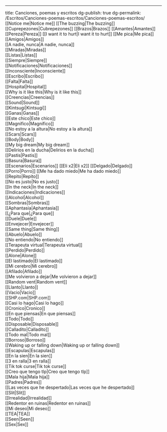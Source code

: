 ---
title: Canciones, poemas y escritos
dg-publish: true
dg-permalink: /Escritos/Canciones-poemas-escritos/Canciones-poemas-escritos/
[[Notice me|Notice me]]
[[The buzzing|The buzzing]]
[[Cuprepezones|Cubrepezones]]
[[Brazos|Brazos]]
[[Amantes|Amantes]] 
[[Pereza|Pereza]]
[[I want it to hurt|I want it to hurt]]
[[Me pica|Me pica]]
[[Amigos|Amigos]]  
[[A nadie, nunca|A nadie, nunca]]  
[[Miradas|Miradas]]  
[[Listas|Listas]]  
[[Siempre|Siempre]]  
[[Notificaciones|Notificaciones]]  
[[Inconsciente|Inconsciente]]  
[[Escribo|Escribo]]  
[[Falta|Falta]]  
[[Hospital|Hospital]]  
[[Why is it like this|Why is it like this]]  
[[Creencias|Creencias]]  
[[Sound|Sound]]  
[[Kintsugi|Kintsugi]]  
[[Ganas|Ganas]]  
[[Este chico|Este chico]]  
[[Magnifico|Magnifico]]  
[[No estoy a la altura|No estoy a la altura]]  
[[Scars|Scars]]  
[[Body|Body]]  
[[My big dream|My big dream]]  
[[Delirios en la ducha|Delirios en la ducha]]  
[[Pastis|Pastis]]  
[[Basura|Basura]]  
[[Escenarios|Escenarios]]
[[Eli x2|Eli x2]]
[[Delgado|Delgado]]
[[Porro|Porro]]
[[Me ha dado miedo|Me ha dado miedo]]  
[[Repito|Repito]]  
[[No es justo|No es justo]]  
[[In the neck|In the neck]]  
[[Indicaciones|Indicaciones]]  
[[Alcohol|Alcohol]]  
[[Sombras|Sombras]]  
[[Aphantasia|Aphantasia]]  
[[¿Para que|¿Para que]]  
[[Duele|Duele]]  
[[Envejecer|Envejecer]]  
[[Same thing|Same thing]]  
[[Abuelo|Abuelo]]  
[[No entiendo|No entiendo]]  
[[Terapeuta virtual|Terapeuta virtual]]  
[[Perdido|Perdido]]  
[[Alone|Alone]]  
[[El lastimado|El lastimado]]  
[[Mi cerebro|Mi cerebro]]  
[[Afilado|Afilado]]  
[[Me volvieron a dejar|Me volvieron a dejar]]  
[[Random vent|Random vent]]  
[[Llanto|Llanto]]  
[[Vacio|Vacio]]  
[[SHP.com|SHP.com]]  
[[Casi lo hago|Casi lo hago]]  
[[Cronico|Cronico]]  
[[En que piensas|En que piensas]]  
[[Todo|Todo]]  
[[Disposable|Disposable]]  
[[Calladito|Calladito]]  
[[Todo mal|Todo mal]]  
[[Borroso|Borroso]]  
[[Waking up or falling down|Waking up or falling down]]  
[[Escapulas|Escapulas]]  
[[En la sien|En la sien]]  
[[3 en ralla|3 en ralla]]  
[[Tik tok curse|Tik tok curse]]  
[[Creo que tengo tlp|Creo que tengo tlp]]  
[[Mala hija|Mala hija]]  
[[Padres|Padres]]  
[[Las veces que he despertado|Las veces que he despertado]]  
[[Slit|Slit]]  
[[Irrealidad|Irrealidad]]  
[[Redentor en ruinas|Redentor en ruinas]]  
[[Mi deseo|Mi deseo]]  
[[TEA|TEA]]  
[[Seen|Seen]]  
[[Sex|Sex]]  
